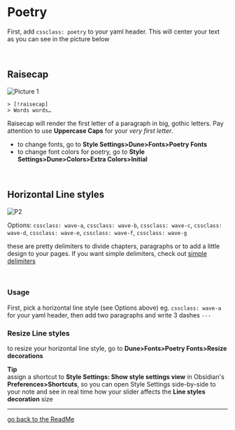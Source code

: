 # Poetry

First, add `cssclass: poetry` to your yaml header. This will center your text as you can see in the picture below

<br>

## Raisecap

![Picture 1](https://user-images.githubusercontent.com/48620536/222980815-5fd5cb2d-f795-41ba-8e85-e57beb08582d.png)

```
> [!raisecap] 
> Words words…
```

Raisecap will render the first letter of a paragraph in big, gothic letters. 
Pay attention to use **Uppercase Caps** for your *very first letter*.

- to change fonts, go to **Style Settings>Dune>Fonts>Poetry Fonts** 
- to change font colors for poetry, go to  **Style Settings>Dune>Colors>Extra Colors>Initial**

<br>
    
## Horizontal Line styles
![P2](https://user-images.githubusercontent.com/48620536/222981063-8ab2dc90-1729-46fc-a9d6-d82e1e00d878.png)

Options: `cssclass: wave-a`, `cssclass: wave-b`, `cssclass: wave-c`, `cssclass: wave-d`, `cssclass: wave-e`, `cssclass: wave-f`, `cssclass: wave-g`

these are pretty delimiters to divide chapters, paragraphs or to add a little design to your pages. If you want simple delimiters, check out [simple delimiters](https://github.com/Jopp-gh/Obsidian-Dune84/blob/main/Wiki/Text-highlight.md#simple-horizontal-lines)

<br>

### Usage
First, pick a horizontal line style (see Options above) eg. `cssclass: wave-a` for your yaml header, 
then add two paragraphs and write 3 dashes `---`

### Resize Line styles

to resize your horizontal line style, go to **Dune>Fonts>Poetry Fonts>Resize decorations**

**Tip**
<br>
assign a shortcut to **Style Settings: Show style settings view** in Obsidian's **Preferences>Shortcuts**, so you can open Style Settings side-by-side to your note and see in real time how your slider affects the **Line styles decoration** size

---
[go back to the ReadMe](https://github.com/Jopp-gh/Obsidian-Dune84/tree/main)
